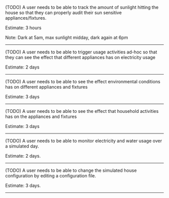 (TODO)
A user needs to be able to track the amount of sunlight hitting the house so that they can properly audit their sun sensitive appliances/fixtures.

Estimate: 3 hours

Note: Dark at 5am, max sunlight midday, dark again at 6pm

------------------------

(TODO)
A user needs to be able to trigger usage activities ad-hoc so that they can see the effect that different appliances has on electricity usage

Estimate: 2 days

------------------------

(TODO)
A user needs to be able to see the effect environmental conditions has on different appliances and fixtures

Estimate: 3 days

-------------------------

(TODO) 
A user needs to be able to see the effect that household activities has on the appliances and fixtures

Estimate: 3 days

-------------------------

(TODO)
A user needs to be able to monitor electricity and water usage over a simulated day.

Estimate: 2 days.

-------------------------

(TODO)
A user needs to be able to change the simulated house configuration by editing a configuration file.

Estimate: 3 days.

-------------------------
